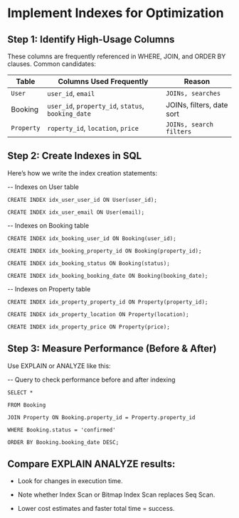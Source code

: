 # Implement Indexes for Optimization
## Step 1: Identify High-Usage Columns
These columns are frequently referenced in WHERE, JOIN, and ORDER BY clauses. Common candidates:

| Table    | Columns Used Frequently                            | Reason                    |
| -------- | -------------------------------------------------- | ------------------------- |
|  `User`   | `user_id`, `email`                               | `JOINs, searches`         |
| Booking  | `user_id`, `property_id`, `status`, `booking_date` | JOINs, filters, date sort |
| `Property`| `roperty_id`, `location`, `price`                 | `JOINs, search filters`   |

## Step 2: Create Indexes in SQL
Here’s how we write the index creation statements:

-- Indexes on User table

`CREATE INDEX idx_user_user_id ON User(user_id);`

`CREATE INDEX idx_user_email ON User(email);`


-- Indexes on Booking table

`CREATE INDEX idx_booking_user_id ON Booking(user_id);`

`CREATE INDEX idx_booking_property_id ON Booking(property_id);`

`CREATE INDEX idx_booking_status ON Booking(status);`

`CREATE INDEX idx_booking_booking_date ON Booking(booking_date);`

-- Indexes on Property table

`CREATE INDEX idx_property_property_id ON Property(property_id);`

`CREATE INDEX idx_property_location ON Property(location);`

`CREATE INDEX idx_property_price ON Property(price);`

## Step 3: Measure Performance (Before & After)
Use EXPLAIN or ANALYZE like this:

-- Query to check performance before and after indexing

`SELECT *`

`FROM Booking`

`JOIN Property ON Booking.property_id = Property.property_id`

`WHERE Booking.status = 'confirmed'`

`ORDER BY Booking.booking_date DESC;`

## Compare EXPLAIN ANALYZE results:

- Look for changes in execution time.

- Note whether Index Scan or Bitmap Index Scan replaces Seq Scan.

- Lower cost estimates and faster total time = success.

